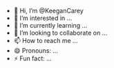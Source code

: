 - 👋 Hi, I’m @KeeganCarey
- 👀 I’m interested in ...
- 🌱 I’m currently learning ...
- 💞️ I’m looking to collaborate on ...
- 📫 How to reach me ...
- 😄 Pronouns: ...
- ⚡ Fun fact: ...

<!---
KeeganCarey/KeeganCarey is a ✨ special ✨ repository because its `README.md` (this file) appears on your GitHub profile.
You can click the Preview link to take a look at your changes.
--->
